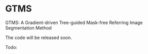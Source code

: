 # GTMS
GTMS: A Gradient-driven Tree-guided Mask-free Referring Image Segmentation Method

The code will be released soon.


Todo: 
